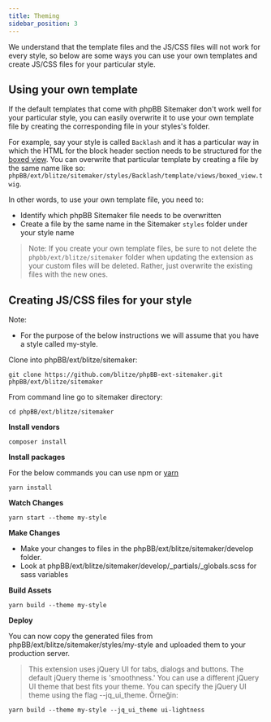 ```yaml
---
title: Theming
sidebar_position: 3
---
```


We understand that the template files and the JS/CSS files will not work for every style, so below are some ways you can use your own templates and create JS/CSS files for your particular style.

## Using your own template

If the default templates that come with phpBB Sitemaker don't work well for your particular style, you can easily overwrite it to use your own template file by creating the corresponding file in your styles's folder.

For example, say your style is called `Backlash` and it has a particular way in which the HTML for the block header section needs to be structured for the [boxed view](/docs/user/blocks/block-views). You can overwrite that particular template by creating a file by the same name like so: `phpBB/ext/blitze/sitemaker/styles/Backlash/template/views/boxed_view.twig`.

In other words, to use your own template file, you need to:
* Identify which phpBB Sitemaker file needs to be overwritten
* Create a file by the same name in the Sitemaker `styles` folder under your style name

> Note: If you create your own template files, be sure to not delete the `phpbb/ext/blitze/sitemaker` folder when updating the extension as your custom files will be deleted. Rather, just overwrite the existing files with the new ones.

## Creating JS/CSS files for your style

Note:
* For the purpose of the below instructions we will assume that you have a style called my-style.

Clone into phpBB/ext/blitze/sitemaker:

    git clone https://github.com/blitze/phpBB-ext-sitemaker.git phpBB/ext/blitze/sitemaker

From command line go to sitemaker directory:

    cd phpBB/ext/blitze/sitemaker

**Install vendors**

    composer install

**Install packages**

For the below commands you can use npm or [yarn](https://yarnpkg.com)

    yarn install

**Watch Changes**

    yarn start --theme my-style

**Make Changes**

* Make your changes to files in the phpBB/ext/blitze/sitemaker/develop folder.
* Look at phpBB/ext/blitze/sitemaker/develop/_partials/_globals.scss for sass variables

**Build Assets**

    yarn build --theme my-style

**Deploy**

You can now copy the generated files from phpBB/ext/blitze/sitemaker/styles/my-style and uploaded them to your production server.

> This extension uses jQuery UI for tabs, dialogs and buttons. The default jQuery theme is 'smoothness.' You can use a different jQuery UI theme that best fits your theme. You can specify the jQuery UI theme using the flag --jq_ui_theme. Örneğin:

    yarn build --theme my-style --jq_ui_theme ui-lightness
